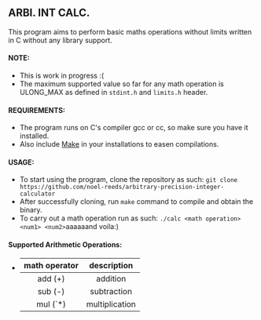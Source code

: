 ## ARBI. INT CALC.
This program aims to perform basic maths operations without limits written in C without any library support. 

#### NOTE:
- This is work in progress :(
- The maximum supported value so far for any math operation is ULONG_MAX as defined in `stdint.h` and `limits.h` header.

#### REQUIREMENTS:
- The program runs on C's compiler gcc or cc, so make sure you have it installed.
- Also include [Make](https://www.gnu.org/software/make/) in your installations to easen compilations.

#### USAGE:
- To start using the program, clone the repository as such:
  `git clone https://github.com/noel-reeds/arbitrary-precision-integer-calculator`
- After successfully cloning, run `make` command to compile and obtain the binary.
- To carry out a math operation run as such:
  `./calc <math operation> <num1> <num2>`aaaaaand voila:)

#### Supported Arithmetic Operations:

- |math operator | description  |
  |    :---:     |    :---:     |
  | add (+)      | addition     |
  | sub (-)      | subtraction  |
  | mul (`*)     | multiplication |
